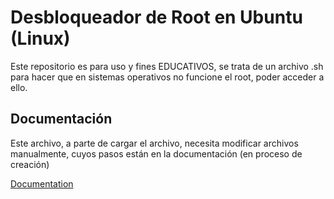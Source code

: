 
# Desbloqueador de Root en Ubuntu (Linux)

Este repositorio es para uso y fines EDUCATIVOS, se trata de un archivo .sh para hacer que en sistemas operativos no funcione el root, poder acceder a ello. 


## Documentación
Este archivo, a parte de cargar el archivo, necesita modificar archivos manualmente, cuyos pasos están en la documentación (en proceso de creación)

[Documentation](https://linktodocumentation)

